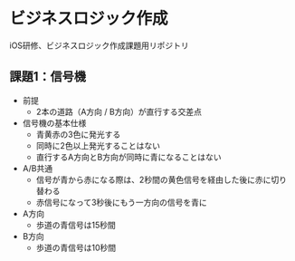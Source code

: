 # ビジネスロジック作成

iOS研修、ビジネスロジック作成課題用リポジトリ

## 課題1：信号機

- 前提
    - 2本の道路（A方向 / B方向）が直行する交差点
- 信号機の基本仕様
    - 青黄赤の3色に発光する
    - 同時に2色以上発光することはない
    - 直行するA方向とB方向が同時に青になることはない
- A/B共通
    - 信号が青から赤になる際は、2秒間の黄色信号を経由した後に赤に切り替わる
    - 赤信号になって3秒後にもう一方向の信号を青に
- A方向
    - 歩道の青信号は15秒間
- B方向
    - 歩道の青信号は10秒間
